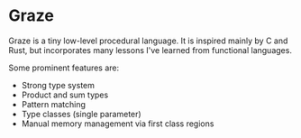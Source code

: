 # Graze
Graze is a tiny low-level procedural language.
It is inspired mainly by C and Rust, but incorporates many lessons I've learned from functional languages.

Some prominent features are:
- Strong type system
- Product and sum types
- Pattern matching
- Type classes (single parameter)
- Manual memory management via first class regions
